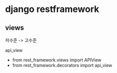 # django restframework

## views

저수준 -> 고수준

api_view

- from rest_framework.views import APIView
- from rest_framework.decorators import api_view